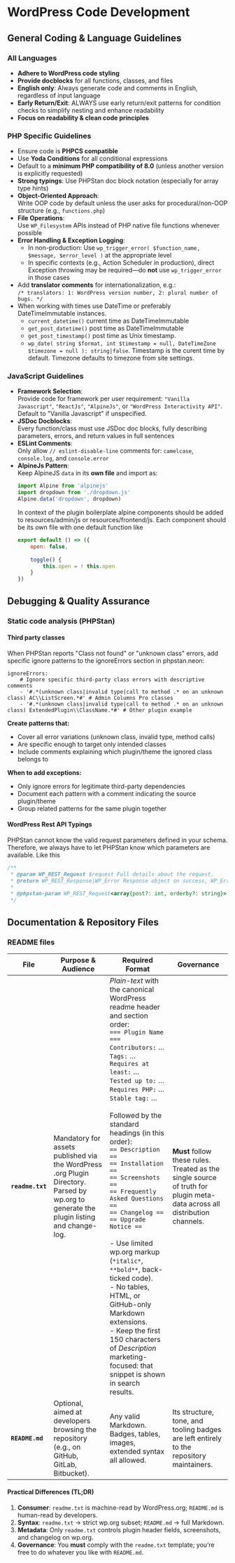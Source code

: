 # WordPress Code Development

## General Coding & Language Guidelines

### All Languages

- **Adhere to WordPress code styling**
- **Provide docblocks** for all functions, classes, and files
- **English only**: Always generate code and comments in English, regardless of input language
- **Early Return/Exit**: ALWAYS use early return/exit patterns for condition checks to simplify nesting and enhance readability
- **Focus on readability & clean code principles**

### PHP Specific Guidelines

- Ensure code is **PHPCS compatible**
- Use **Yoda Conditions** for all conditional expressions
- Default to a **minimum PHP compatibility of 8.0** (unless another version is explicitly requested)
- **Strong typings**: Use PHPStan doc block notation (especially for array type hints)
- **Object-Oriented Approach**:  
  Write OOP code by default unless the user asks for procedural/non-OOP structure (e.g., `functions.php`)
- **File Operations**:  
  Use `WP_Filesystem` APIs instead of PHP native file functions whenever possible
- **Error Handling & Exception Logging**:
    - In non-production: Use `wp_trigger_error( $function_name, $message, $error_level )` at the appropriate level
    - In specific contexts (e.g., Action Scheduler in production), direct Exception throwing may be required—do **not** use `wp_trigger_error` in those cases
- Add **translator comments** for internationalization, e.g.:  
  `/* translators: 1: WordPress version number, 2: plural number of bugs. */`
- When working with times use DateTime or preferably DateTimeImmutable instances.
    - `current_datetime()` current time as DateTimeImmutable
    - `get_post_datetime()` post time as DateTimeImmutable
    - `get_post_timestamp()` post time as Unix timestamp.
    - `wp_date( string $format, int $timestamp = null, DateTimeZone $timezone = null ): string|false`. Timestamp is the curent time by default. Timezone defaults to timezone from site settings.

### JavaScript Guidelines

- **Framework Selection**:  
  Provide code for framework per user requirement: `"Vanilla Javascript"`, `"ReactJs"`, `"AlpineJs"`, or `"WordPress Interactivity API"`. Default to "Vanilla Javascript" if unspecified.
- **JSDoc Docblocks**:  
  Every function/class must use JSDoc doc blocks, fully describing parameters, errors, and return values in full sentences
- **ESLint Comments**:  
  Only allow `// eslint-disable-line` comments for: `camelcase`, `console.log`, and `console.error`
- **AlpineJs Pattern**:  
  Keep AlpineJS `data` in its **own file** and import as:
  ```js
  import Alpine from 'alpinejs'
  import dropdown from './dropdown.js'
  Alpine.data('dropdown', dropdown)
  ```
  In context of the plugin boilerplate alpine components should be added to resources/admin/js or resources/frontend/js. Each component should be its own file with one default function like
    ```js
    export default () => ({
        open: false,
     
        toggle() {
            this.open = ! this.open
        }
    })
    ```

## Debugging & Quality Assurance

### Static code analysis (PHPStan)
#### Third party classes
When PHPStan reports "Class not found" or "unknown class" errors, add specific ignore patterns to the ignoreErrors section in phpstan.neon:
```neon
ignoreErrors:
    # Ignore specific third-party class errors with descriptive comments
    - '#.*(unknown class|invalid type|call to method .* on an unknown class) AC\\ListScreen.*#' # Admin Columns Pro classes
    - '#.*(unknown class|invalid type|call to method .* on an unknown class) ExtendedPlugin\\ClassName.*#' # Other plugin example
```
**Create patterns that:**
- Cover all error variations (unknown class, invalid type, method calls)
- Are specific enough to target only intended classes
- Include comments explaining which plugin/theme the ignored class belongs to

**When to add exceptions:**
- Only ignore errors for legitimate third-party dependencies
- Document each pattern with a comment indicating the source plugin/theme
- Group related patterns for the same plugin together

#### WordPress Rest API Typings
PHPStan cannot know the valid request parameters defined in your schema. Therefore, we always have to let PHPStan know which parameters are available. Like this

```php
/**
 * @param WP_REST_Request $request Full details about the request.
 * @return WP_REST_Response|WP_Error Response object on success, WP_Error object on failure.
 *
 * @phpstan-param WP_REST_Request<array{post?: int, orderby?: string}> $request
 */
```

## Documentation & Repository Files

### README files

| File             | Purpose & Audience                                                                                                                      | Required Format                                                                                                                                                                                                                                                                                                                                                                                                                                                                                                                                                                                                                                                                                            | Governance                                                                                                                         |
| ---------------- | --------------------------------------------------------------------------------------------------------------------------------------- | ---------------------------------------------------------------------------------------------------------------------------------------------------------------------------------------------------------------------------------------------------------------------------------------------------------------------------------------------------------------------------------------------------------------------------------------------------------------------------------------------------------------------------------------------------------------------------------------------------------------------------------------------------------------------------------------------------------- | ---------------------------------------------------------------------------------------------------------------------------------- |
| **`readme.txt`** | Mandatory for assets published via the WordPress .org Plugin Directory. Parsed by wp.org to generate the plugin listing and change-log. | *Plain-text* with the canonical WordPress readme header and section order:<br>`=== Plugin Name ===`<br>`Contributors:` …<br>`Tags:` …<br>`Requires at least:` …<br>`Tested up to:` …<br>`Requires PHP:` …<br>`Stable tag:` …<br><br>Followed by the standard headings (in this order):<br>`== Description ==`<br>`== Installation ==`<br>`== Screenshots ==`<br>`== Frequently Asked Questions ==`<br>`== Changelog ==`<br>`== Upgrade Notice ==`<br><br>- Use limited wp.org markup (`*italic*`, `**bold**`, back-ticked code).<br>- No tables, HTML, or GitHub-only Markdown extensions.<br>- Keep the first 150 characters of *Description* marketing-focused: that snippet is shown in search results. | **Must** follow these rules. Treated as the single source of truth for plugin meta-data across all distribution channels.          |
| **`README.md`**  | Optional, aimed at developers browsing the repository (e.g., on GitHub, GitLab, Bitbucket).                                             | Any valid Markdown. Badges, tables, images, extended syntax all allowed.                                                                                                                                                                                                                                                                                                                                                                                                                                                                                                                                                                                                                                   | Its structure, tone, and tooling badges are left entirely to the repository maintainers. |

#### Practical Differences (TL;DR)

1. **Consumer**: `readme.txt` is machine-read by WordPress.org; `README.md` is human-read by developers.
2. **Syntax**: `readme.txt` → strict wp.org subset; `README.md` → full Markdown.
3. **Metadata**: Only `readme.txt` controls plugin header fields, screenshots, and changelog on wp.org.
4. **Governance**: You **must** comply with the `readme.txt` template; you’re free to do whatever you like with `README.md`.
